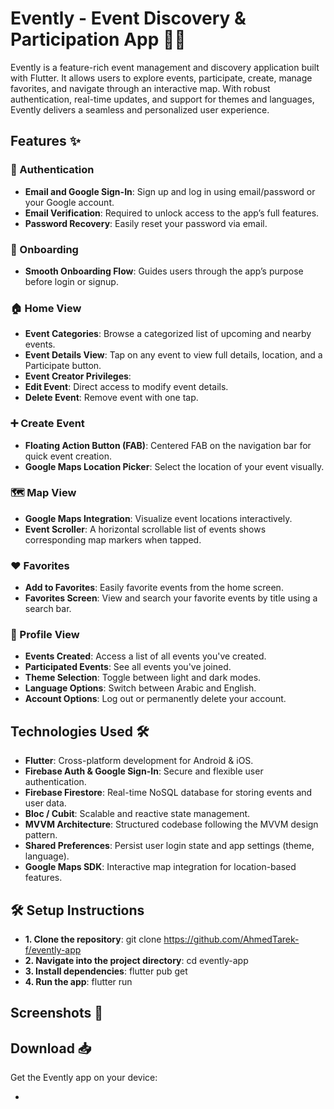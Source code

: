 # Evently - Event Discovery & Participation App 📅🎉

Evently is a feature-rich event management and discovery application built with Flutter. It allows users to explore events, participate, create, manage favorites, and navigate through an interactive map. With robust authentication, real-time updates, and support for themes and languages, Evently delivers a seamless and personalized user experience.

## Features ✨

### 🔐 Authentication  

- **Email and Google Sign-In**: Sign up and log in using email/password or your Google account.  
- **Email Verification**: Required to unlock access to the app’s full features.
- **Password Recovery**: Easily reset your password via email.

### 🚀 Onboarding

- **Smooth Onboarding Flow**: Guides users through the app’s purpose before login or signup.

### 🏠 Home View

- **Event Categories**: Browse a categorized list of upcoming and nearby events.  
- **Event Details View**: Tap on any event to view full details, location, and a Participate button.
- **Event Creator Privileges**:
-   **Edit Event**: Direct access to modify event details.
-   **Delete Event**: Remove event with one tap.

### ➕ Create Event

- **Floating Action Button (FAB)**: Centered FAB on the navigation bar for quick event creation.
- **Google Maps Location Picker**: Select the location of your event visually.   

### 🗺️ Map View  

- **Google Maps Integration**: Visualize event locations interactively.
- **Event Scroller**: A horizontal scrollable list of events shows corresponding map markers when tapped.

### ❤️ Favorites 

- **Add to Favorites**: Easily favorite events from the home screen.
- **Favorites Screen**: View and search your favorite events by title using a search bar.

### 👤 Profile View

- **Events Created**: Access a list of all events you've created.
- **Participated Events**: See all events you've joined.
- **Theme Selection**: Toggle between light and dark modes.
- **Language Options**: Switch between Arabic and English.
- **Account Options**: Log out or permanently delete your account.

## Technologies Used 🛠️

- **Flutter**: Cross-platform development for Android & iOS.
- **Firebase Auth & Google Sign-In**: Secure and flexible user authentication.
- **Firebase Firestore**: Real-time NoSQL database for storing events and user data.
- **Bloc / Cubit**: Scalable and reactive state management.
- **MVVM Architecture**: Structured codebase following the MVVM design pattern.
- **Shared Preferences**: Persist user login state and app settings (theme, language).
- **Google Maps SDK**: Interactive map integration for location-based features.

## 🛠️ Setup Instructions

- **1. Clone the repository**: git clone https://github.com/AhmedTarek-f/evently-app
- **2. Navigate into the project directory**: cd evently-app
- **3. Install dependencies**: flutter pub get
- **4. Run the app**: flutter run

## Screenshots 📸


## Download 📥

Get the Evently app on your device:

- 
